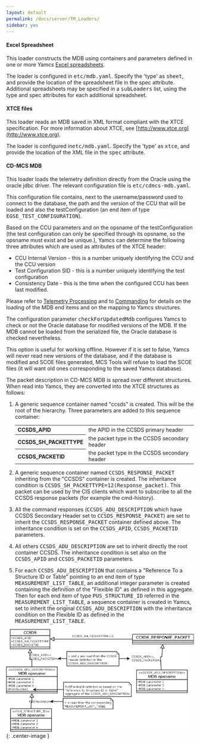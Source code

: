 ```yaml
---
layout: default
permalink: /docs/server/TM_Loaders/
sidebar: yes
---
```



#### Excel Spreadsheet
This loader constructs the MDB using containers and parameters defined in one or more Yamcs [Excel spreadsheets](/docs/server/Excel_Specification/).

The loader is configured in <tt>etc/mdb.yaml</tt>. Specify the 'type' as <tt>sheet</tt>, and provide the location of the spreadsheet file in the spec attribute. Additional spreadsheets may be specified in a <tt>subLoaders</tt> list, using the type and spec attributes for each additional spreadsheet.

#### XTCE files
This loader reads an MDB saved in XML format compliant with the XTCE specification. For more information about XTCE, see [http://www.xtce.org](http://www.xtce.org).

The loader is configured in<tt>etc/mdb.yaml</tt>. Specify the 'type' as <tt>xtce</tt>, and provide the location of the XML file in the <tt>spec</tt> attribute.

#### CD-MCS MDB

This loader loads the telemetry definition directly from the Oracle using the oracle jdbc driver. The relevant configuration file is <tt>etc/cdmcs-mdb.yaml</tt>. 

This configuration file contains, next to the username/password used to connect to the database, the path and the version of the CCU that will be loaded and also the testConfiguration (an end item of type <tt>EGSE_TEST_CONFIGURATION</tt>).

Based on the CCU parameters and on the opsname of the testConfiguration (the test configuration can only be specified through its opsname, so the opsname must exist and be unique.), Yamcs can determine the following three attributes which are used as attributes of the XTCE header:

* CCU Internal Version - this is a number uniquely identifying the CCU and the CCU version
* Test Configuration SID - this is a number uniquely identifying the test configuration
* Consistency Date - this is the time when the configured CCU has been last modified.

Please refer to [Telemetry Processing](/docs/server/Telemetry_Processing/) and to [Commanding](/docs/server/Commanding) for details on the loading of the MDB end items and on the mapping to Yamcs structures.

The configuration parameter <tt>checkForUpdatedMdb</tt> configures Yamcs to check or not the Oracle database for modified versions of the MDB. If the MDB cannot be loaded from the serialized file, the Oracle database is checked nevertheless.

This option is useful for working offline. However if it is set to false, Yamcs will never read new versions of the database, and if the database is modified and SCOE files generated, MCS Tools will refuse to load the SCOE files (it will want old ones corresponding to the saved Yamcs database).

The packet description in CD-MCS MDB is spread over different structures. When read into Yamcs, they are converted into the XTCE structures as follows:

1. A generic sequence container named "ccsds" is created. This will be the root of the hierarchy. Three parameters are added to this sequence container:

    <table class="inline">
        <tr>
            <th class="code">CCSDS_APID</th>
            <td>the APID in the CCSDS primary header</td>
        </tr>
        <tr>
            <th class="code">CCSDS_SH_PACKETTYPE</th>
            <td>the packet type in the CCSDS secondary header</td>
        </tr>
        <tr>
            <th class="code">CCSDS_PACKETID</th>
            <td>the packet type in the CCSDS secondary header</td>
        </tr>
    </table>

1. A generic sequence container named <tt>CCSDS_RESPONSE_PACKET</tt> inheriting from the "CCSDS" container is created. The inheritance condition is <tt>CCSDS_SH_PACKETTYPE=12(Response_packet)</tt>. This packet can be used by the CIS clients which want to subscribe to all the CCSDS response packets (for example the cmd-history).

1. All the command responses (<tt>CCSDS_ADU_DESCRIPTION</tt> which have CCSDS Secondary Header set to <tt>CCSDS_RESPONSE_PACKET</tt>) are set to inherit the <tt>CCSDS_RESPONSE_PACKET</tt> container defined above. The inheritance condition is set on the <tt>CCSDS_APID</tt>, <tt>CCSDS_PACKETID</tt> parameters.

1. All others <tt>CCSDS_ADU_DESCRIPTION</tt> are set to inherit directly the root container CCSDS. The inheritance condition is set also on the <tt>CCSDS_APID</tt> and <tt>CCSDS_PACKETID</tt> parameters.

1. For each <tt>CCSDS_ADU_DESCRIPTION</tt> that contains a "Reference To a Structure ID or Table" pointing to an end item of type <tt>MEASUREMENT_LIST_TABLE</tt>, an additional integer parameter is created containing the definition of the "Flexible ID" as defined in this aggregate. Then for each end item of type <tt>PUS_STRUCTURE_ID</tt> referred in the <tt>MEASUREMENT_LIST_TABLE</tt>, a sequence container is created in Yamcs, set to inherit the original <tt>CCSDS_ADU_DESCRIPTION</tt> with the inheritance condition on the Flexible ID as defined in the <tt>MEASUREMENT_LIST_TABLE</tt>.

![Creation of the sequence containers from the CD-MCS MDB](/assets/server/MDBSequenceContainerCreation.png){: .center-image }
